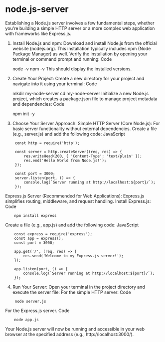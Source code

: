 # node.js-server

Establishing a Node.js server involves a few fundamental steps, whether you're building a simple HTTP server or a more complex web application with frameworks like Express.js.
1. Install Node.js and npm:
Download and install Node.js from the official website (nodejs.org). This installation typically includes npm (Node Package Manager) as well.
Verify the installation by opening your terminal or command prompt and running: 
Code

    node -v
    npm -v
This should display the installed versions.
2. Create Your Project:
Create a new directory for your project and navigate into it using your terminal: 
Code

    mkdir my-node-server
    cd my-node-server
Initialize a new Node.js project, which creates a package.json file to manage project metadata and dependencies:
Code

    npm init -y
3. Choose Your Server Approach:
Simple HTTP Server (Core Node.js): For basic server functionality without external dependencies.
Create a file (e.g., server.js) and add the following code: 
JavaScript

        const http = require('http');

        const server = http.createServer((req, res) => {
            res.writeHead(200, { 'Content-Type': 'text/plain' });
            res.end('Hello World from Node.js!');
        });

        const port = 3000;
        server.listen(port, () => {
            console.log(`Server running at http://localhost:${port}/`);
        });
Express.js Server (Recommended for Web Applications): Express.js simplifies routing, middleware, and request handling.
Install Express.js:
Code

        npm install express
Create a file (e.g., app.js) and add the following code: 
JavaScript

        const express = require('express');
        const app = express();
        const port = 3000;

        app.get('/', (req, res) => {
            res.send('Welcome to my Express.js server!');
        });

        app.listen(port, () => {
            console.log(`Server running at http://localhost:${port}/`);
        });
4. Run Your Server:
Open your terminal in the project directory and execute the server file:
For the simple HTTP server:
Code

        node server.js
For the Express.js server.
Code

        node app.js
Your Node.js server will now be running and accessible in your web browser at the specified address (e.g., http://localhost:3000/).
